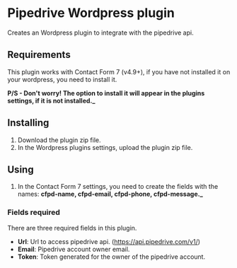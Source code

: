 # Pipedrive Wordpress plugin
Creates an Wordpress plugin to integrate with the pipedrive api.

## Requirements

This plugin works with Contact Form 7 (v4.9+), if you have not installed it on your wordpress, you need to install it.

**P/S - Don't worry! The option to install it will appear in the plugins settings, if it is not installed._**

## Installing
1. Download the plugin zip file.
2. In the Wordpress plugins settings, upload the plugin zip file.

## Using
1. In the Contact Form 7 settings, you need to create the fields with the names:
**cfpd-name, cfpd-email, cfpd-phone, cfpd-message._**

### Fields required
There are three required fields in this plugin.

* __Url__: Url to access pipedrive api. (https://api.pipedrive.com/v1/)
* __Email__: Pipedrive account owner email.
* __Token__: Token generated for the owner of the pipedrive account.
